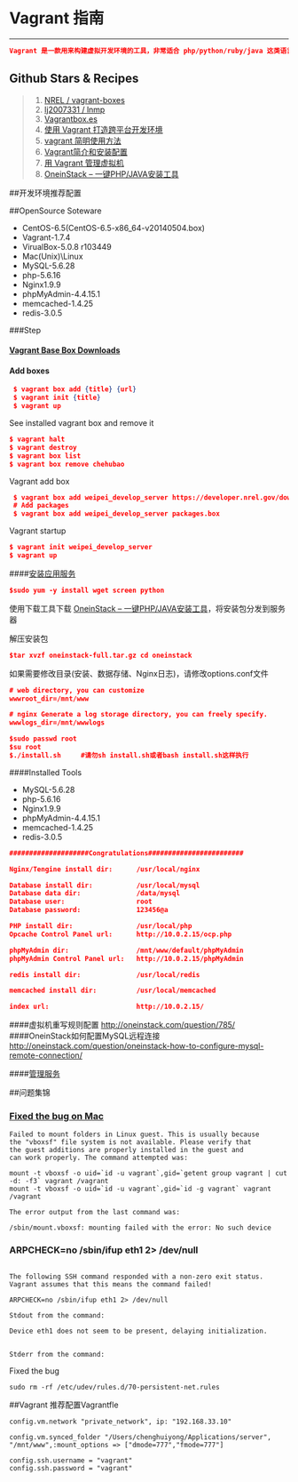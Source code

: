 # Vagrant 指南

---

```json
Vagrant 是一款用来构建虚拟开发环境的工具，非常适合 php/python/ruby/java 这类语言开发 web 应用，“代码在我机子上运行没有问题”这种说辞将成为历史。
```


## Github Stars & Recipes

> 1. [NREL / vagrant-boxes](https://github.com/NREL/vagrant-boxes)
> 2. [lj2007331 / lnmp](https://github.com/lj2007331/lnmp)
> 3. [Vagrantbox.es](http://www.vagrantbox.es/)
> 4. [使用 Vagrant 打造跨平台开发环境](http://segmentfault.com/a/1190000000264347)
> 5. [vagrant 简明使用方法](http://my.oschina.net/guanyue/blog/390287)
> 6. [Vagrant简介和安装配置](http://rmingwang.com/vagrant-commands-and-config.html)
> 7. [用 Vagrant 管理虚拟机](http://ninghao.net/blog/2077)
> 8. [OneinStack – 一键PHP/JAVA安装工具](http://oneinstack.com/)

##开发环境推荐配置

##OpenSource Soteware

+ CentOS-6.5(CentOS-6.5-x86_64-v20140504.box)
+ Vagrant-1.7.4
+ VirualBox-5.0.8 r103449
+ Mac(Unix)\Linux
+ MySQL-5.6.28
+ php-5.6.16
+ Nginx1.9.9
+ phpMyAdmin-4.4.15.1
+ memcached-1.4.25
+ redis-3.0.5

###Step

#### [Vagrant Base Box Downloads](http://nrel.github.io/vagrant-boxes/)
#### Add boxes
```json
 $ vagrant box add {title} {url}
 $ vagrant init {title}
 $ vagrant up
```

See installed vagrant box and remove it
```json
$ vagrant halt
$ vagrant destroy
$ vagrant box list
$ vagrant box remove chehubao
```

Vagrant add box
```json
 $ vagrant box add weipei_develop_server https://developer.nrel.gov/downloads/vagrant-boxes/CentOS-6.7-x86_64-v20151108.box
 # Add packages
 $ vagrant box add weipei_develop_server packages.box
```

Vagrant startup
```json
$ vagrant init weipei_develop_server
$ vagrant up
```


####[安装应用服务](http://oneinstack.com/)

```json
$sudo yum -y install wget screen python
```
使用下载工具下载 [OneinStack – 一键PHP/JAVA安装工具](http://mirrors.linuxeye.com/oneinstack-full.tar.gz)，将安装包分发到服务器

解压安装包
```json
$tar xvzf oneinstack-full.tar.gz cd oneinstack
```
如果需要修改目录(安装、数据存储、Nginx日志)，请修改options.conf文件

```json
# web directory, you can customize
wwwroot_dir=/mnt/www

# nginx Generate a log storage directory, you can freely specify.
wwwlogs_dir=/mnt/wwwlogs
```

```json
$sudo passwd root
$su root
$./install.sh     #请勿sh install.sh或者bash install.sh这样执行
```

####Installed Tools
+ MySQL-5.6.28
+ php-5.6.16
+ Nginx1.9.9
+ phpMyAdmin-4.4.15.1
+ memcached-1.4.25
+ redis-3.0.5

```json
####################Congratulations########################

Nginx/Tengine install dir:      /usr/local/nginx

Database install dir:           /usr/local/mysql
Database data dir:              /data/mysql
Database user:                  root
Database password:              123456@a

PHP install dir:                /usr/local/php
Opcache Control Panel url:      http://10.0.2.15/ocp.php

phpMyAdmin dir:                 /mnt/www/default/phpMyAdmin
phpMyAdmin Control Panel url:   http://10.0.2.15/phpMyAdmin

redis install dir:              /usr/local/redis

memcached install dir:          /usr/local/memcached

index url:                      http://10.0.2.15/
```
####虚拟机重写规则配置
http://oneinstack.com/question/785/
####OneinStack如何配置MySQL远程连接
http://oneinstack.com/question/oneinstack-how-to-configure-mysql-remote-connection/



####[管理服务](http://oneinstack.com/install/)


##问题集锦

### [Fixed the bug on Mac](http://stackoverflow.com/questions/22717428/vagrant-error-failed-to-mount-folders-in-linux-guest)

```
Failed to mount folders in Linux guest. This is usually because
the "vboxsf" file system is not available. Please verify that
the guest additions are properly installed in the guest and
can work properly. The command attempted was:

mount -t vboxsf -o uid=`id -u vagrant`,gid=`getent group vagrant | cut -d: -f3` vagrant /vagrant
mount -t vboxsf -o uid=`id -u vagrant`,gid=`id -g vagrant` vagrant /vagrant

The error output from the last command was:

/sbin/mount.vboxsf: mounting failed with the error: No such device

```

### ARPCHECK=no /sbin/ifup eth1 2> /dev/null
```

The following SSH command responded with a non-zero exit status.
Vagrant assumes that this means the command failed!

ARPCHECK=no /sbin/ifup eth1 2> /dev/null

Stdout from the command:

Device eth1 does not seem to be present, delaying initialization.


Stderr from the command:
```
Fixed the bug
```
sudo rm -rf /etc/udev/rules.d/70-persistent-net.rules
```


##Vagrant 推荐配置Vagrantfle

```
config.vm.network "private_network", ip: "192.168.33.10"

config.vm.synced_folder "/Users/chenghuiyong/Applications/server", "/mnt/www",:mount_options => ["dmode=777","fmode=777"]

config.ssh.username = "vagrant"
config.ssh.password = "vagrant"
```
